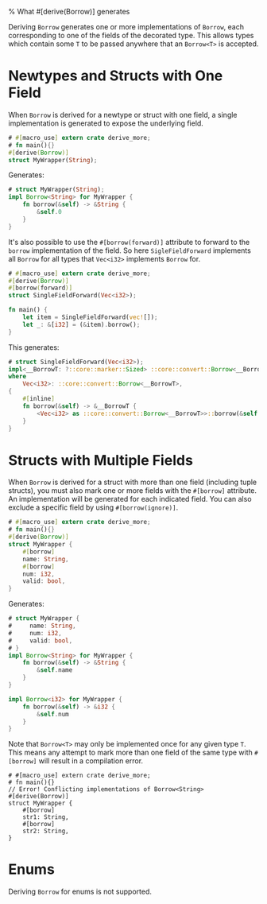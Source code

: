 % What #[derive(Borrow)] generates

Deriving `Borrow` generates one or more implementations of `Borrow`, each
corresponding to one of the fields of the decorated type.
This allows types which contain some `T` to be passed anywhere that an
`Borrow<T>` is accepted.

# Newtypes and Structs with One Field

When `Borrow` is derived for a newtype or struct with one field, a single
implementation is generated to expose the underlying field.

```rust
# #[macro_use] extern crate derive_more;
# fn main(){}
#[derive(Borrow)]
struct MyWrapper(String);
```

Generates:

```rust
# struct MyWrapper(String);
impl Borrow<String> for MyWrapper {
    fn borrow(&self) -> &String {
        &self.0
    }
}
```

It's also possible to use the `#[borrow(forward)]` attribute to forward
to the `borrow` implementation of the field. So here `SigleFieldForward`
implements all `Borrow` for all types that `Vec<i32>` implements `Borrow` for.

```rust
# #[macro_use] extern crate derive_more;
#[derive(Borrow)]
#[borrow(forward)]
struct SingleFieldForward(Vec<i32>);

fn main() {
    let item = SingleFieldForward(vec![]);
    let _: &[i32] = (&item).borrow();
}

```

This generates:

```rust
# struct SingleFieldForward(Vec<i32>);
impl<__BorrowT: ?::core::marker::Sized> ::core::convert::Borrow<__BorrowT> for SingleFieldForward
where
    Vec<i32>: ::core::convert::Borrow<__BorrowT>,
{
    #[inline]
    fn borrow(&self) -> &__BorrowT {
        <Vec<i32> as ::core::convert::Borrow<__BorrowT>>::borrow(&self.0)
    }
}
```

# Structs with Multiple Fields

When `Borrow` is derived for a struct with more than one field (including tuple
structs), you must also mark one or more fields with the `#[borrow]` attribute.
An implementation will be generated for each indicated field.
You can also exclude a specific field by using `#[borrow(ignore)]`.

```rust
# #[macro_use] extern crate derive_more;
# fn main(){}
#[derive(Borrow)]
struct MyWrapper {
    #[borrow]
    name: String,
    #[borrow]
    num: i32,
    valid: bool,
}

```

Generates:

```rust
# struct MyWrapper {
#     name: String,
#     num: i32,
#     valid: bool,
# }
impl Borrow<String> for MyWrapper {
    fn borrow(&self) -> &String {
        &self.name
    }
}

impl Borrow<i32> for MyWrapper {
    fn borrow(&self) -> &i32 {
        &self.num
    }
}
```

Note that `Borrow<T>` may only be implemented once for any given type `T`.
This means any attempt to mark more than one field of the same type with
`#[borrow]` will result in a compilation error.

```compile_fail
# #[macro_use] extern crate derive_more;
# fn main(){}
// Error! Conflicting implementations of Borrow<String>
#[derive(Borrow)]
struct MyWrapper {
    #[borrow]
    str1: String,
    #[borrow]
    str2: String,
}
```

# Enums

Deriving `Borrow` for enums is not supported.
